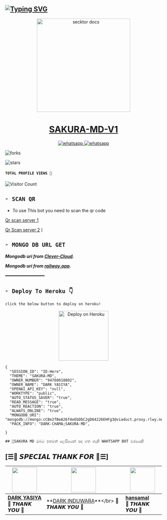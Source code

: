   ## [![Typing SVG](https://readme-typing-svg.herokuapp.com?font=Rockstar-ExtraBold&color=F33A6A&lines=𝗛𝗜+𝗜'𝗔𝗠+𝗦𝗔𝗞𝗨𝗥𝗔+𝗠𝗗+𝐔𝐒𝐄𝐑+𝗕𝗢𝗧.;𝙾𝚆𝙽𝙴𝚁+𝙱𝚈+𝙳𝙰𝚁𝙺+𝙲𝙷𝙰𝙼𝙰;𝙲𝚁𝙴𝙰𝚃𝙴𝙳+𝙱𝚈:+𝙳𝙰𝚁𝙺+𝚈𝙰𝚂𝙸𝚈𝙰+𝚇+𝚃𝙴𝙰𝙼;𝐓𝐇𝐀𝐍𝐊𝐒+𝐅𝐎𝐑+𝐔𝐒𝐄𝐈𝐍𝐆+𝐒𝐀𝐊𝐔𝐑𝐀+𝐌𝐃+𝐁𝐎𝐓)](https://git.io/typing-svg)

 <p align="center">  
  <a href="https://youtu.be/It-Ak-aSx0c">
    <img alt="secktor docs" height="300" src="https://telegra.ph/file/f94c2dd16ca20b270db3a.jpg">
    <h1 align="center">SAKURA-MD-V1</h1>
  </a>
</p>  
<p align="center">
  <a aria-label="Join Support Group" href="https://chat.whatsapp.com/HFyaKoMyFga5QE7rdFYOPA" target="_blank">
    <img alt="whatsapp" src="https://img.shields.io/badge/Join Group-25D366?style=for-the-badge&logo=whatsapp&logoColor=white" />
  </a>
<a aria-label="Join Forzen MD SUPPORT GROUP" href="[https://chat.whatsapp.com/J6C3xxf5VAp0FW0KidBTwf](https://wa.me/9476001880#?text=Hi Dark Yasiya)" target="_blank">
    <img alt="whatsapp" src="https://img.shields.io/badge/Bot%20Whatsapp-25D366?style=for-the-badge&logo=whatsapp&logoColor=white" />
  </a>
  
</p>
    
    
 ![forks](https://img.shields.io/github/forks/DarkChamaofc/SAKURA-MDlabel=Forks&style=social)

![stars](https://img.shields.io/github/stars/DarkChamaofc/SAKURA-MDi?style=social)
  
#### ```TOTAL PROFILE VIEWS 🧚```
![Visitor Count](https://profile-counter.glitch.me/DarkChamaofc/count.svg) 


## `➣ SCAN QR`

- To use This bot you need to scan the qr code<br>

[Qr scan server 1](https://replit.com/@yasithasamujit2/FORZEN-MD?v=1)

[Qr Scan server 2](https://replit.com/@yasithasamujit2/FORZEN-MD?v=1)
)


## `➣ MONGO DB URL GET`

 ***Mongodb uri from [Clever-Cloud](https://api.clever-cloud.com/v2/session/login).***

***Mongodb uri from [railway.app](https://railway.app).***

━━━━━━━━━━━━━━━







## `➣ Deploy To Heroku 👇` 

```bash
click the below button to deploy on heroku!
```


<p align="center" >
    <a href="https://heroku.com/deploy?template=https://github.com/DarkChamaofc/SAKURA-MD">
    <img src="https://www.herokucdn.com/deploy/button.png" width="160px" alt="Deploy on Heroku" >
    </a>


```
{
  "SESSION_ID": "ID-Here",
  "THEME": "SAKURA-MD",
  "OWNER_NUMBER": "94760018802",
  "OWNER_NAME": "DARK YASIYA",
  "OPENAI_API_KEY": "null",
  "WORKTYPE": "public",
  "AUTO_STATUS_SAVER": "true",
  "READ_MESSAGE": "true",
  "AUTO_REACTION": "true",
  "ALWAYS_ONLINE": "true",
  "MONGODB_URI": "mongodb://mongo:cCBe2fBeA26f4eEbDbC2gD64226EHFg3@viaduct.proxy.rlwy.net:34483",
  "PACK_INFO": "DARK-CHAMA;SAKURA-MD",
   
}
```


```
## 🥷SAKURA MD ඔබට ඉතමත් ලෙසියෙන් සද ගත හැකි WAHTSAPP BOT වරයෙකි
```


## [☰🍄 𝙎𝙋𝙀𝘾𝙄𝘼𝙇 𝙏𝙃𝘼𝙉𝙆 𝙁𝙊𝙍 🍄☰]

| <a href="https://github.com/yasiyaofc1"><img src="https://telegra.ph/file/f94c2dd16ca20b270db3a.jpg" width=80 height=80></a> | <a href="http://tiktok.com/@hirutalks"><img src="https://telegra.ph/file/fb903cab55a435237b76.jpg" width=80 height=80></a> | <img src="https://telegra.ph/file/506e06c7ff3821612eeb.jpg" width=80 height=80></a> |
|---|---|---|
| **[DARK YASIYA](https://github.com/yasiyaofc1)**</br>🎉 𝙏𝙃𝘼𝙉𝙆 𝙔𝙊𝙐 🎉</br> | **[DARK INDUWARA](https://github.com/induwaraofc](http://tiktok.com/@hirutalks))**</br> 🎉 𝙏𝙃𝘼𝙉𝙆 𝙔𝙊𝙐 🎉 | **[hansamal]()**</br>🎉 𝙏𝙃𝘼𝙉𝙆 𝙔𝙊𝙐 🎉
